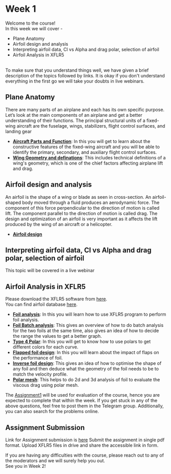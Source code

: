 # Week 1
Welcome to the course! <br />
In this week we will cover - 
* Plane Anatomy
* Airfoil design and analysis
* Interpreting airfoil data, Cl vs Alpha and drag polar, selection of airfoil
* Airfoil Analysis in XFLR5
<br />
To make sure that you understand things well, we have given a brief description of the topics followed by links. It is okay if you don't understand everything in the first go we will take your doubts in live webinars. 

## Plane Anatomy
There are many parts of an airplane and each has its own specific purpose. Let’s look at the main components of an airplane and get a better understanding of their functions.
The principal structural units of a fixed-wing aircraft are the fuselage, wings, stabilizers, flight control surfaces, and landing gear
* **[Aircraft Parts and Function](https://www.grc.nasa.gov/www/k-12/airplane/airplane.html)**: In this you will get to learn about the constructive features of the fixed-wing aircraft and you will be able to identify the primary, secondary, and auxiliary flight control surfaces.     
* **[Wing Geometry and definations](https://www.grc.nasa.gov/www/k-12/airplane/geom.html)**: This includes technical definitions of a wing's geometry, which is one of the chief factors affecting airplane lift and drag.

## Airfoil design and analysis
An airfoil is the shape of a wing or blade as seen in cross-section. An airfoil-shaped body moved through a fluid produces an aerodynamic force. The component of this force perpendicular to the direction of motion is called lift. The component parallel to the direction of motion is called drag. The design and optimization of an airfoil is very important as it affects the lift produced by the wing of an aircraft or a helicopter.
* **[Airfoil design](https://youtu.be/8fk2J5LtdSg)**

## Interpreting airfoil data, Cl vs Alpha and drag polar, selection of airfoil
This topic will be covered in a live webinar

## Airfoil Analysis in XFLR5
Please download the XFLR5 software from [here](https://sourceforge.net/projects/xflr5/files/latest/download). <br/>
You can find airfoil database [here](https://m-selig.ae.illinois.edu/ads/coord_database.html).
* **[Foil analysis](https://youtu.be/U7saOcozpi8 )**: In this you will learn how to use XFLR5 program to perform foil analysis.
* **[Foil Batch analysis](https://youtu.be/O4qlA_hjORc)**: This gives an overview of how to do batch analysis for the two foils at the same time, also gives an idea of how to decide the range the values to get a better graph. 
* **[Type 4 Polar](https://youtu.be/7obBVeD7wd8)**: In this you will get to know how to use polars to get different colors for each curve.
* **[Flapped foil design](https://youtu.be/xmalG5VS47g)**: In this you will learn about the impact of flaps on the performance of foil. 
* **[Inverse foil design](https://youtu.be/JmWNR1O4Jdc)**: This gives an idea of how to optimise the shape of any foil and then deduce what the geometry of the foil needs to be to match the velocity profile.  
* **[Polar mesh](https://youtu.be/QfGSKCrv-Ps)**: This helps to do 2d and 3d analysis of foil to evaluate the viscous drag using polar mesh.


The [Assignment1](https://docs.google.com/document/d/1aRewQEzmiGXJ9ts91aOBTVnjaJBZdX9c_QtPU32pcIg/edit?usp=sharing) will be used for evaluation of the course, hence you are expected to complete that within the week.
If you get stuck in any of the above questions, feel free to post them in the Telegram group. Additionally, you can also search for the problems online.<br/>
## Assignment Submission 
Link for Assignment submission is [here](https://forms.gle/fM1kCM2LikYm5UP58)
Submit the assignment in single pdf format. Upload XFLR5 files in drive and share the accessible link in form. 


If you are having any difficulties with the course, please reach out to any of the moderators and we will surely help you out.<br/>
See you in Week 2!
